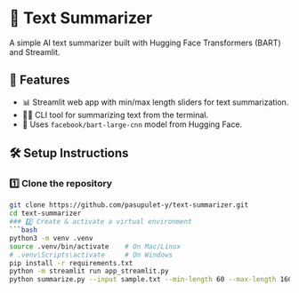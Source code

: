 # 🧠 Text Summarizer

A simple AI text summarizer built with Hugging Face Transformers (BART) and Streamlit.

## 🚀 Features
- 📊 Streamlit web app with min/max length sliders for text summarization.
- 🧑‍💻 CLI tool for summarizing text from the terminal.
- 🤗 Uses `facebook/bart-large-cnn` model from Hugging Face.

## 🛠️ Setup Instructions

### 1️⃣ Clone the repository
```bash
git clone https://github.com/pasupulet-y/text-summarizer.git
cd text-summarizer
### 2️⃣ Create & activate a virtual environment
```bash
python3 -m venv .venv
source .venv/bin/activate    # On Mac/Linux
# .venv\Scripts\activate     # On Windows
pip install -r requirements.txt
python -m streamlit run app_streamlit.py
python summarize.py --input sample.txt --min-length 60 --max-length 160
